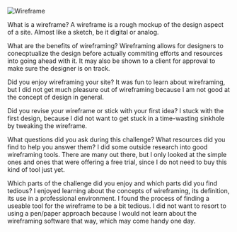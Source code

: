 
![Wireframe](/imgs/wireframe-index.png)


What is a wireframe?
A wireframe is a rough mockup of the design aspect of a site. Almost like a sketch, be it digital or analog. 

What are the benefits of wireframing?
Wireframing allows for designers to conecptualize the design before actually commiting efforts and resources into going ahead with it. It may also be shown to a client for approval to make sure the designer is on track. 

Did you enjoy wireframing your site?
It was fun to learn about wireframing, but I did not get much pleasure out of wireframing because I am not good at the concept of design in general.  

Did you revise your wireframe or stick with your first idea?
I stuck with the first design, because I did not want to get stuck in a time-wasting sinkhole by tweaking the wireframe. 

What questions did you ask during this challenge? What resources did you find to help you answer them?
I did some outside research into good wireframing tools. There are many out there, but I only looked at the simple ones and ones that were offering a free trial, since I do not need to buy this kind of tool just yet. 

Which parts of the challenge did you enjoy and which parts did you find tedious?
I enjoyed learning about the concepts of wireframing, its definition, its use in a professional environment. I found the process of finding a useable tool for the wireframe to be a bit tedious. I did not want to resort to using a pen/paper approach because I would not learn about the wireframing software that way, which may come handy one day. 